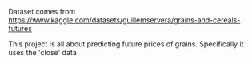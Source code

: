 Dataset comes from https://www.kaggle.com/datasets/guillemservera/grains-and-cereals-futures

This project is all about predicting future prices of grains. Specifically it uses the 'close' data
